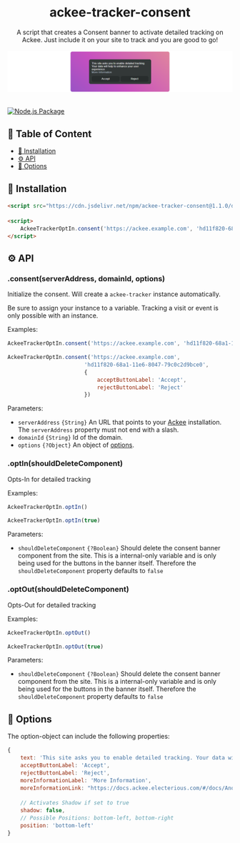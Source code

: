 <div align="center">

# ackee-tracker-consent
A script that creates a Consent banner to activate detailed tracking on Ackee. Just include it on your site to track and you are good to go!
<br />
<br />
![Consent Banner](https://raw.githubusercontent.com/ItzYanick/ackee-tracker-consent/main/exampleScreenshot.png)
<br />
<br />
</div>

[![Node.js Package](https://github.com/ItzYanick/ackee-tracker-consent/actions/workflows/npm-publish.yml/badge.svg)](https://github.com/ItzYanick/ackee-tracker-consent/actions/workflows/npm-publish.yml)

## 📖 Table of Content
- [🚀 Installation](#-installation)
- [⚙️ API](#-api)
- [🔧 Options](#-options)

## 🚀 Installation
```html
<script src="https://cdn.jsdelivr.net/npm/ackee-tracker-consent@1.1.0/dist/ackee-tracker-consent.min.js"></script>

<script>
    AckeeTrackerOptIn.consent('https://ackee.example.com', 'hd11f820-68a1-11e6-8047-79c0c2d9bce0')
</script>
```


## ⚙️ API

### .consent(serverAddress, domainId, options)

Initialize the consent. Will create a `ackee-tracker` instance automatically.

Be sure to assign your instance to a variable. Tracking a visit or event is only possible with an instance.

Examples:

```js
AckeeTrackerOptIn.consent('https://ackee.example.com', 'hd11f820-68a1-11e6-8047-79c0c2d9bce0')
```

```js
AckeeTrackerOptIn.consent('https://ackee.example.com', 
                        'hd11f820-68a1-11e6-8047-79c0c2d9bce0',
                        {
                            acceptButtonLabel: 'Accept',
                            rejectButtonLabel: 'Reject'
                        })
```

Parameters:

- `serverAddress` `{String}` An URL that points to your [Ackee](https://github.com/electerious/Ackee) installation. The `serverAddress` property must not end with a slash.
- `domainId` `{String}` Id of the domain.
- `options` `{?Object}` An object of [options](#-options).

### .optIn(shouldDeleteComponent)

Opts-In for detailed tracking

Examples:

```js
AckeeTrackerOptIn.optIn()
```

```js
AckeeTrackerOptIn.optIn(true)
```

Parameters:

- `shouldDeleteComponent` `{?Boolean}` Should delete the consent banner component from the site. This is a internal-only variable and is only being used for the buttons in the banner itself. Therefore the `shouldDeleteComponent` property defaults to `false`

### .optOut(shouldDeleteComponent)

Opts-Out for detailed tracking

Examples:

```js
AckeeTrackerOptIn.optOut()
```

```js
AckeeTrackerOptIn.optOut(true)
```

Parameters:

- `shouldDeleteComponent` `{?Boolean}` Should delete the consent banner component from the site. This is a internal-only variable and is only being used for the buttons in the banner itself. Therefore the `shouldDeleteComponent` property defaults to `false`

## 🔧 Options

The option-object can include the following properties:

```js
{
    text: 'This site asks you to enable detailed tracking. Your data will help to enhance your user experience.',
    acceptButtonLabel: 'Accept',
    rejectButtonLabel: 'Reject',
    moreInformationLabel: 'More Information',
    moreInformationLink: "https://docs.ackee.electerious.com/#/docs/Anonymization",

    // Activates Shadow if set to true
    shadow: false,
    // Possible Positions: bottom-left, bottom-right
    position: 'bottom-left'
}
```